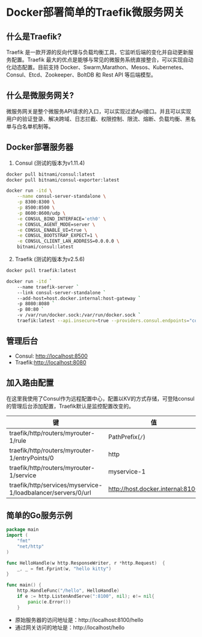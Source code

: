 # Docker部署简单的Traefik微服务网关

## 什么是Traefik?

Traefik 是一款开源的反向代理与负载均衡工具，它监听后端的变化并自动更新服务配置。Traefik 最大的优点是能够与常见的微服务系统直接整合，可以实现自动化动态配置。目前支持 Docker、Swarm,Marathon、Mesos、Kubernetes、Consul、Etcd、Zookeeper、BoltDB 和 Rest API 等后端模型。

## 什么是微服务网关?

微服务网关是整个微服务API请求的入口，可以实现过滤Api接口。并且可以实现用户的验证登录、解决跨域、日志拦截、权限控制、限流、熔断、负载均衡、黑名单与白名单机制等。

## Docker部署服务器

1. Consul (测试的版本为v1.11.4)

```bash
docker pull bitnami/consul:latest
docker pull bitnami/consul-exporter:latest

docker run -itd \
    --name consul-server-standalone \
    -p 8300:8300 \
    -p 8500:8500 \
    -p 8600:8600/udp \
    -e CONSUL_BIND_INTERFACE='eth0' \
    -e CONSUL_AGENT_MODE=server \
    -e CONSUL_ENABLE_UI=true \
    -e CONSUL_BOOTSTRAP_EXPECT=1 \
    -e CONSUL_CLIENT_LAN_ADDRESS=0.0.0.0 \
    bitnami/consul:latest
```

2. Traefik (测试的版本为v2.5.6)

```bash
docker pull traefik:latest

docker run -itd `
    --name traefik-server `
    --link consul-server-standalone `
    --add-host=host.docker.internal:host-gateway `
    -p 8080:8080 `
    -p 80:80 `
    -v /var/run/docker.sock:/var/run/docker.sock `
    traefik:latest --api.insecure=true --providers.consul.endpoints="consul-server-standalone:8500"
```

## 管理后台

* Consul: <http://localhost:8500>
* Traefik:<http://localhost:8080>

## 加入路由配置

在这里我使用了Consul作为远程配置中心，配置以KV的方式存储，可登陆consul的管理后台添加配置，Traefik默认是监控配置改变的。

| 键  | 值  |
|-----|----|
|  traefik/http/routers/myrouter-1/rule   |  PathPrefix(`/`)  |
|  traefik/http/routers/myrouter-1/entryPoints/0   |  http  |
|   traefik/http/routers/myrouter-1/service  |  myservice-1  |
|  traefik/http/services/myservice-1/loadbalancer/servers/0/url   |  http://host.docker.internal:8100  |

## 简单的Go服务示例

```go
package main
import (
	"fmt"
	"net/http"
)

func HelloHandle(w http.ResponseWriter, r *http.Request)  {
	_, _ = fmt.Fprint(w, "hello kitty")
}

func main() {
    http.HandleFunc("/hello", HelloHandle)
    if e := http.ListenAndServe(":8100", nil); e!= nil{
        panic(e.Error())
    }
```

* 原始服务器的访问地址是：http://localhost:8100/hello
* 通过网关访问的地址是：http://localhost/hello
